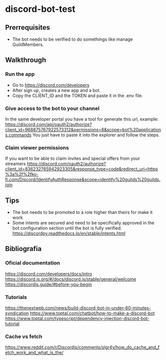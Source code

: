 # discord-bot-test

## Prerrequisites

- The bot needs to be verified to do somethings like manage GuildMembers.

## Walkthrough

### Run the app
 - Go to https://discord.com/developers
 - After sign up, creates a new app and a bot.
 - Copy the CLIENT_ID and the TOKEN and paste it in the .env file.

### Give access to the bot to your channel
In the same developer portal you have a tool for generate this url, example:
https://discord.com/api/oauth2/authorize?client_id=968875767922573312&permissions=8&scope=bot%20applications.commands
You just have to paste it into the explorer and follow the steps.

### Claim viewer permissions
If you want to be able to claim invites and special offers from your streamers
https://discord.com/oauth2/authorize?client_id=836232765942923305&response_type=code&redirect_uri=https%3a%2f%2fko-fi.com/Discord/IdentifyAuthResponse&scope=identify%20guilds%20guilds.join

## Tips
 - The bot needs to be promoted to a role higher than theirs for make it work
 - Some intents are secured and need to be specifically approved in the bot configuration section until the bot is fully verified. https://discordpy.readthedocs.io/en/stable/intents.html

## Bibliografia

### Oficial documentation
https://discord.com/developers/docs/intro
https://discord.js.org/#/docs/discord.js/stable/general/welcome
https://discordjs.guide/#before-you-begin

### Tutorials
https://thenextweb.com/news/build-discord-bot-in-under-60-minutes-syndication
https://www.toptal.com/chatbot/how-to-make-a-discord-bot
https://www.toptal.com/typescript/dependency-injection-discord-bot-tutorial

### Cache vs fetch
https://www.reddit.com/r/Discordjs/comments/slgr4v/how_do_cache_and_fetch_work_and_what_is_the/